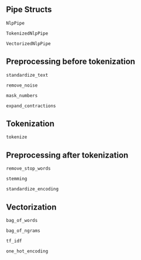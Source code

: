 ## **Pipe Structs**

```@docs
NlpPipe
```
```@docs
TokenizedNlpPipe
```
```@docs
VectorizedNlpPipe
```

 ## **Preprocessing before tokenization**

```@docs
standardize_text
```
```@docs
remove_noise
```
```@docs
mask_numbers
```
```@docs
expand_contractions
```

## **Tokenization**

```@docs
tokenize
```

## **Preprocessing after tokenization**

```@docs
remove_stop_words
```
```@docs
stemming
```
```@docs
standardize_encoding
```


## **Vectorization**

```@docs
bag_of_words
```
```@docs
bag_of_ngrams
```
```@docs
tf_idf
```

```@docs
one_hot_encoding
```